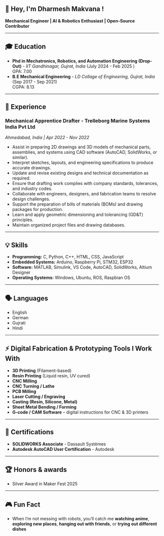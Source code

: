 ##  👋 Hey, I'm Dharmesh Makvana !
**Mechanical Engineer | AI & Robotics Enthusiast | Open-Source Contributor**  

---

## 🎓 Education
- **Phd in Mechatronics, Robotics, and Automation Engineering (Drop-Out)** - *IIT Gandhinagar, Gujrat, India* (July 2024 - Feb 2025 )  
  GPA: 7.00 
- **B.E Mechanical Engineering** - *LD Collage of Engineering, Gujrat, India* (Sep 2017 - Sep 2021)  
  CGPA: 8.13
  
---

## 💼 Experience

### **Mechanical Apprentice Drafter** - Trelleborg Marine Systems India Pvt Ltd
*Ahmedabad, India | Apr 2022 - Nov 2022*

- Assist in preparing 2D drawings and 3D models of mechanical parts, assemblies, and systems using CAD software (AutoCAD, SolidWorks, or similar).
- Interpret sketches, layouts, and engineering specifications to produce accurate drawings.
- Update and revise existing designs and technical documentation as required.
- Ensure that drafting work complies with company standards, tolerances, and industry codes.
- Collaborate with engineers, designers, and fabrication teams to resolve design challenges.
- Support the preparation of bills of materials (BOMs) and drawing packages for production.
- Learn and apply geometric dimensioning and tolerancing (GD&T) principles.
- Maintain organized project files and drawing databases.
  
---

## 💡 Skills
- **Programming:** C, Python, C++, HTML, CSS, JavaScript   
- **Embedded Systems:** Arduino, Raspberry Pi, STM32, ESP32    
- **Software:** MATLAB, Simulink, VS Code, AutoCAD, SolidWorks, Altium Designer     
- **Operating Systems:** Windows, Ubuntu, ROS, Raspbian OS    

---

## 🗣️ Languages
- English
- German
- Gujrati
- Hindi

---

## ⚡ Digital Fabrication & Prototyping Tools I Work With
- **3D Printing** (Filament-based)
- **Resin Printing** (Liquid resin, UV cured)
- **CNC Milling**
- **CNC Turning / Lathe**
- **PCB Milling**
- **Laser Cutting / Engraving**
- **Casting (Resin, Silicone, Metal)**
-  **Sheet Metal Bending / Forming**
- **G-code / CAM Software** – digital instructions for CNC & 3D printers

---

## 📜 Certifications
- **SOLIDWORKS Associate** - Dassault Systèmes  
- **Autodesk AutoCAD User Certification** - Autodesk
  
---

## 🏆 Honors & awards
- Silver Award in Maker Fest 2025

---

## 🎮 Fun Fact
- When I’m not messing with robots, you’ll catch me **watching anime**, **exploring new places**, **hanging out with friends**, or **trying out different dishes**

